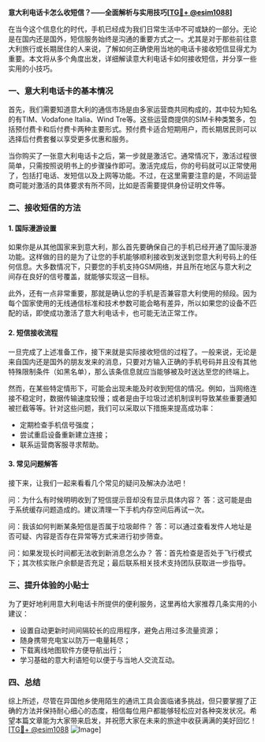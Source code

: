 **意大利电话卡怎么收短信？——全面解析与实用技巧[[TG💪+ @esim1088](https://t.me/s/esim1088)]**

在当今这个信息化的时代，手机已经成为我们日常生活中不可或缺的一部分。无论是在国内还是国外，短信服务始终是沟通的重要方式之一。尤其是对于那些前往意大利旅行或长期居住的人来说，了解如何正确使用当地的电话卡接收短信显得尤为重要。本文将从多个角度出发，详细解读意大利电话卡如何接收短信，并分享一些实用的小技巧。

### 一、意大利电话卡的基本情况

首先，我们需要知道意大利的通信市场是由多家运营商共同构成的，其中较为知名的有TIM、Vodafone Italia、Wind Tre等。这些运营商提供的SIM卡种类繁多，包括预付费卡和后付费卡两种主要形式。预付费卡适合短期用户，而长期居民则可以选择后付费套餐以享受更多优惠和服务。

当你购买了一张意大利电话卡之后，第一步就是激活它。通常情况下，激活过程很简单，只需按照说明书上的步骤操作即可。激活完成后，你的号码就可以正常使用了，包括打电话、发短信以及上网等功能。不过，在这里需要注意的是，不同运营商可能对激活的具体要求有所不同，比如是否需要提供身份证明文件等。

### 二、接收短信的方法

#### 1. 国际漫游设置

如果你是从其他国家来到意大利，那么首先要确保自己的手机已经开通了国际漫游功能。这样做的目的是为了让您的手机能够顺利接收到发送到您意大利号码上的任何信息。大多数情况下，只要您的手机支持GSM网络，并且所在地区与意大利之间存在良好的信号覆盖，就能够实现这一目标。

此外，还有一点非常重要，那就是确认您的手机是否兼容意大利使用的频段。因为每个国家使用的无线通信标准和技术参数可能会略有差异，所以如果您的设备不匹配的话，即使成功激活了意大利电话卡，也可能无法正常工作。

#### 2. 短信接收流程

一旦完成了上述准备工作，接下来就是实际接收短信的过程了。一般来说，无论是来自国内还是国外的朋友发来的消息，只要对方输入正确的手机号码并且没有其他特殊限制条件（如黑名单），那么该条信息就应当能够被及时送达至您的终端上。

然而，在某些特定情形下，可能会出现未能及时收到短信的情况。例如，当网络连接不稳定时，数据传输速度较慢；或者是由于垃圾过滤机制误判导致某些重要通知被拦截等等。针对这些问题，我们可以采取以下措施来提高成功率：

- 定期检查手机信号强度；
- 尝试重启设备重新建立连接；
- 联系运营商客服寻求帮助。

#### 3. 常见问题解答

接下来，让我们一起来看看几个常见的疑问及解决办法吧！

问：为什么有时候明明收到了短信提示音却没有显示具体内容？
答：这可能是由于系统缓存问题造成的。建议清理一下手机内存空间后再试一次。

问：我该如何判断某条短信是否属于垃圾邮件？
答：可以通过查看发件人地址是否可疑、内容是否存在异常等方式来进行初步筛查。

问：如果发现长时间都无法收到新消息怎么办？
答：首先检查是否处于飞行模式下；其次核实账户余额是否充足；最后联系相关技术支持团队获取进一步指导。

### 三、提升体验的小贴士

为了更好地利用意大利电话卡所提供的便利服务，这里再给大家推荐几条实用的小建议：

- 设置自动更新时间间隔较长的应用程序，避免占用过多流量资源；
- 随身携带充电宝以防万一电量耗尽；
- 下载离线地图软件方便导航出行；
- 学习基础的意大利语短句以便于与当地人交流互动。

### 四、总结

综上所述，尽管在异国他乡使用陌生的通讯工具会面临诸多挑战，但只要掌握了正确的方法并保持耐心细心的态度，相信每位用户都能够轻松应对各种突发状况。希望本篇文章能为大家带来启发，并祝愿大家在未来的旅途中收获满满的美好回忆！[[TG💪+ @esim1088](https://t.me/s/esim1088) ![Image](https://i.postimg.cc/4NQfJmqS/Snipaste-2025-05-13-00-14-12.png)]